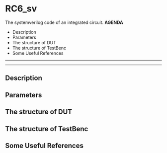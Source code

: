# RC6_sv

The systemverilog code of an integrated circuit.
**AGENDA**
+ Description
+ Parameters
+ The structure of DUT
+ The structure of TestBenc
+ Some Useful References  
***

***
## Description

## Parameters

## The structure of DUT

## The structure of TestBenc

## Some Useful References
